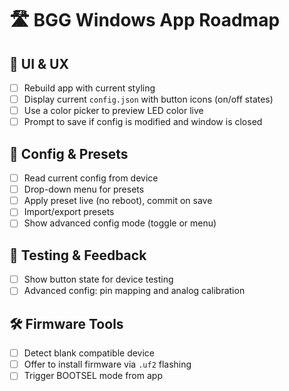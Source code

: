 # 🛣️ BGG Windows App Roadmap

## 🎨 UI & UX
- [ ] Rebuild app with current styling
- [ ] Display current `config.json` with button icons (on/off states)
- [ ] Use a color picker to preview LED color live
- [ ] Prompt to save if config is modified and window is closed

## 🔄 Config & Presets
- [ ] Read current config from device
- [ ] Drop-down menu for presets
- [ ] Apply preset live (no reboot), commit on save
- [ ] Import/export presets
- [ ] Show advanced config mode (toggle or menu)

## 🧪 Testing & Feedback
- [ ] Show button state for device testing
- [ ] Advanced config: pin mapping and analog calibration

## 🛠️ Firmware Tools
- [ ] Detect blank compatible device
- [ ] Offer to install firmware via `.uf2` flashing
- [ ] Trigger BOOTSEL mode from app
